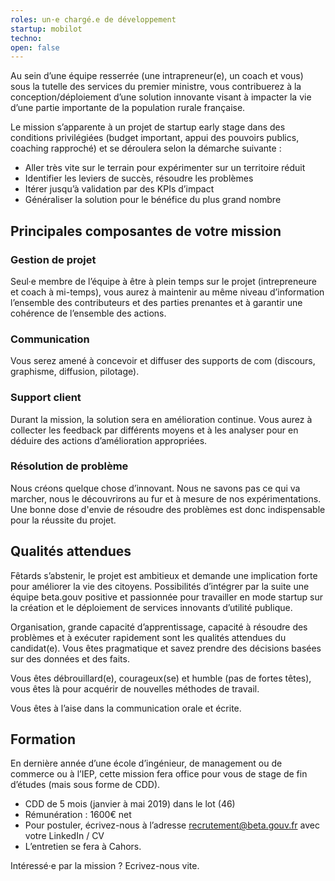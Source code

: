 ```yaml
---
roles: un·e chargé.e de développement
startup: mobilot
techno:
open: false
---
```


Au sein d’une équipe resserrée (une intrapreneur(e), un coach et vous) sous la tutelle des services du premier ministre, vous contribuerez à la conception/déploiement d’une solution innovante visant à impacter la vie d’une partie importante de la population rurale française.

<!--more-->

Le mission s’apparente à un projet de startup early stage dans des conditions privilégiées (budget important, appui des pouvoirs publics, coaching rapproché) et se déroulera selon la démarche suivante :

* Aller très vite sur le terrain pour expérimenter sur un territoire réduit
* Identifier les leviers de succès, résoudre les problèmes
* Itérer jusqu’à validation par des KPIs d’impact
* Généraliser la solution pour le bénéfice du plus grand nombre

## Principales composantes de votre mission

### Gestion de projet

Seul·e membre de l’équipe à être à plein temps sur le projet (intrepreneure et coach à mi-temps), vous aurez à maintenir au même niveau d’information l’ensemble des contributeurs et des parties prenantes et à garantir une cohérence de l’ensemble des actions.

### Communication

Vous serez amené à concevoir et diffuser des supports de com (discours, graphisme, diffusion, pilotage).

### Support client

Durant la mission, la solution sera en amélioration continue. Vous aurez à collecter les feedback par différents moyens et à les analyser pour en déduire des actions d’amélioration appropriées.

### Résolution de problème

Nous créons quelque chose d’innovant. Nous ne savons pas ce qui va marcher, nous le découvrirons au fur et à mesure de nos expérimentations. Une bonne dose d'envie de résoudre des problèmes est donc indispensable pour la réussite du projet.

## Qualités attendues

Fêtards s’abstenir, le projet est ambitieux et demande une implication forte pour améliorer la vie des citoyens. Possibilités d’intégrer par la suite une équipe beta.gouv positive et passionnée pour travailler en mode startup sur la création et le déploiement de services innovants d’utilité publique.

Organisation, grande capacité d’apprentissage, capacité à résoudre des problèmes et à exécuter rapidement sont les qualités attendues du candidat(e). Vous êtes pragmatique et savez prendre des décisions basées sur des données et des faits.

Vous êtes débrouillard(e), courageux(se) et humble (pas de fortes têtes), vous êtes là pour acquérir de nouvelles méthodes de travail.

Vous êtes à l’aise dans la communication orale et écrite.

## Formation

En dernière année d’une école d’ingénieur, de management ou de commerce ou à l’IEP, cette mission fera office pour vous de stage de fin d’études (mais sous forme de CDD).

* CDD de 5 mois (janvier à mai 2019) dans le lot (46)
* Rémunération : 1600€ net
* Pour postuler, écrivez-nous à l’adresse recrutement@beta.gouv.fr avec votre LinkedIn / CV
* L’entretien se fera à Cahors.

Intéressé·e par la mission ? Ecrivez-nous vite.
